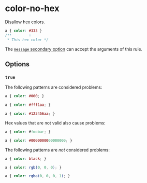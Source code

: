 # color-no-hex

Disallow hex colors.

<!-- prettier-ignore -->
```css
a { color: #333 }
/**        ↑
 * This hex color */
```

The [`message` secondary option](https://github.com/stylelint/stylelint/tree/15.2.0/docs/user-guide/configure.md#message) can accept the arguments of this rule.

## Options

### `true`

The following patterns are considered problems:

<!-- prettier-ignore -->
```css
a { color: #000; }
```

<!-- prettier-ignore -->
```css
a { color: #fff1aa; }
```

<!-- prettier-ignore -->
```css
a { color: #123456aa; }
```

Hex values that are not valid also cause problems:

<!-- prettier-ignore -->
```css
a { color: #foobar; }
```

<!-- prettier-ignore -->
```css
a { color: #0000000000000000; }
```

The following patterns are _not_ considered problems:

<!-- prettier-ignore -->
```css
a { color: black; }
```

<!-- prettier-ignore -->
```css
a { color: rgb(0, 0, 0); }
```

<!-- prettier-ignore -->
```css
a { color: rgba(0, 0, 0, 1); }
```
